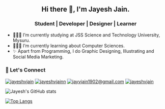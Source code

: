 <h2 align="center">Hi there 👋, I'm Jayesh Jain.</h2>    

<h3 align="center">Student | Developer | Designer | Learner</h3>    

- 🧑🏻‍🎓 I’m currently studying at JSS Science and Technology University, Mysuru.
- 👨🏻‍💻 I’m currently learning about Computer Sciences.
- ✨ Apart from Programming, I do Graphic Designing, Illustrating and Social Media Marketing.

<h3 align="left">🤩 Let's Connect </h3>
<a href="https://instagram.com/jayeshvjain" target="blank"><img align="center" src="https://img.shields.io/badge/Instagram-E4405F?style=for-the-badge&logo=instagram&logoColor=white" alt="jayeshvjain" /></a>
<a href="https://linkedin.com/in/jayeshvjainn" target="blank"><img align="center" src="https://img.shields.io/badge/linkedin-%230077B5.svg?&style=for-the-badge&logo=linkedin&logoColor=white" alt="jayeshvjainn" /></a>
<a href="mailto:jayvjain1902@gmail.com" target="blank"><img align="center" src="https://img.shields.io/badge/email-%23D14836.svg?&style=for-the-badge&logo=gmail&logoColor=white" alt="jayvjain1902@gmail.com" /></a>
<a href="https://www.behance.net/jayeshvjain" target="blank"><img align="center" src="https://img.shields.io/badge/-Behance-blue?style=for-the-badge&logo=behance&logoColor=white" alt="jayeshvjain" /></a>


![Jayesh's GitHub stats](https://github-readme-stats.vercel.app/api?username=Jayeshvj&show_icons=true&theme=vue-dark)

[![Top Langs](https://github-readme-stats.vercel.app/api/top-langs/?username=Jayeshvj&layout=compact&theme=vue-dark)](https://github.com/Jayeshvj/github-readme-stats)

